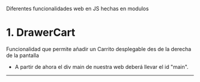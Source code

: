 Diferentes funcionalidades web en JS hechas en modulos

<h1>1. DrawerCart </h1>

Funcionalidad que permite añadir un Carrito desplegable des de la derecha de la pantalla

* A partir de ahora el div main de nuestra web deberá llevar el id "main".

<hr>
